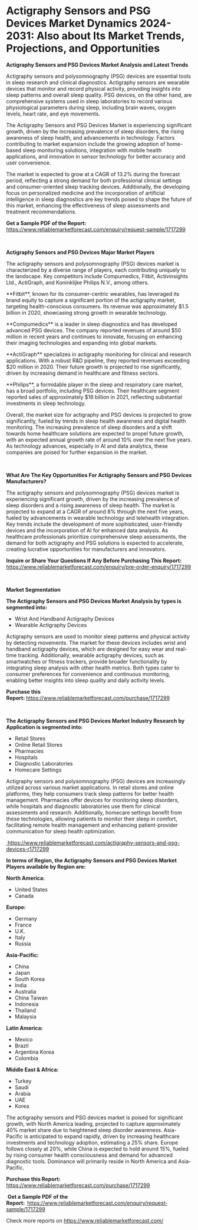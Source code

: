 <p><h1>Actigraphy Sensors and PSG Devices Market Dynamics 2024-2031: Also about Its Market Trends, Projections, and Opportunities</h1></p><p><strong>Actigraphy Sensors and PSG Devices Market Analysis and Latest Trends</strong></p>
<p><p>Actigraphy sensors and polysomnography (PSG) devices are essential tools in sleep research and clinical diagnostics. Actigraphy sensors are wearable devices that monitor and record physical activity, providing insights into sleep patterns and overall sleep quality. PSG devices, on the other hand, are comprehensive systems used in sleep laboratories to record various physiological parameters during sleep, including brain waves, oxygen levels, heart rate, and eye movements.</p><p>The Actigraphy Sensors and PSG Devices Market is experiencing significant growth, driven by the increasing prevalence of sleep disorders, the rising awareness of sleep health, and advancements in technology. Factors contributing to market expansion include the growing adoption of home-based sleep monitoring solutions, integration with mobile health applications, and innovation in sensor technology for better accuracy and user convenience. </p><p>The market is expected to grow at a CAGR of 13.2% during the forecast period, reflecting a strong demand for both professional clinical settings and consumer-oriented sleep tracking devices. Additionally, the developing focus on personalized medicine and the incorporation of artificial intelligence in sleep diagnostics are key trends poised to shape the future of this market, enhancing the effectiveness of sleep assessments and treatment recommendations.</p></p>
<p><strong>Get a Sample PDF of the Report:&nbsp;</strong> <a href="https://www.reliablemarketforecast.com/enquiry/request-sample/1717299?utm_campaign=1110&utm_medium=2&utm_source=Github&utm_content=ia&utm_term=28122024&utm_id=actigraphy-sensors-and-psg-devices">https://www.reliablemarketforecast.com/enquiry/request-sample/1717299</a></p>
<p>&nbsp;</p>
<p><strong>Actigraphy Sensors and PSG Devices Major Market Players</strong></p>
<p><p>The actigraphy sensors and polysomnography (PSG) devices market is characterized by a diverse range of players, each contributing uniquely to the landscape. Key competitors include Compumedics, Fitbit, Activinsights Ltd., ActiGraph, and Koninklijke Philips N.V., among others. </p><p>**Fitbit**, known for its consumer-centric wearables, has leveraged its brand equity to capture a significant portion of the actigraphy market, targeting health-conscious consumers. Its revenue was approximately $1.5 billion in 2020, showcasing strong growth in wearable technology.</p><p>**Compumedics** is a leader in sleep diagnostics and has developed advanced PSG devices. The company reported revenues of around $50 million in recent years and continues to innovate, focusing on enhancing their imaging technologies and expanding into global markets.</p><p>**ActiGraph** specializes in actigraphy monitoring for clinical and research applications. With a robust R&D pipeline, they reported revenues exceeding $20 million in 2020. Their future growth is projected to rise significantly, driven by increasing demand in healthcare and fitness sectors.</p><p>**Philips**, a formidable player in the sleep and respiratory care market, has a broad portfolio, including PSG devices. Their healthcare segment reported sales of approximately $18 billion in 2021, reflecting substantial investments in sleep technology.</p><p>Overall, the market size for actigraphy and PSG devices is projected to grow significantly, fueled by trends in sleep health awareness and digital health monitoring. The increasing prevalence of sleep disorders and a shift towards home healthcare solutions are expected to propel future growth, with an expected annual growth rate of around 10% over the next five years. As technology advances, especially in AI and data analytics, these companies are poised for further expansion in the market.</p></p>
<p>&nbsp;</p>
<p><strong>What Are The Key Opportunities For Actigraphy Sensors and PSG Devices Manufacturers?</strong></p>
<p><p>The actigraphy sensors and polysomnography (PSG) devices market is experiencing significant growth, driven by the increasing prevalence of sleep disorders and a rising awareness of sleep health. The market is projected to expand at a CAGR of around 8% through the next five years, fueled by advancements in wearable technology and telehealth integration. Key trends include the development of more sophisticated, user-friendly devices and the incorporation of AI for enhanced data analysis. As healthcare professionals prioritize comprehensive sleep assessments, the demand for both actigraphy and PSG solutions is expected to accelerate, creating lucrative opportunities for manufacturers and innovators.</p></p>
<p><strong>Inquire or Share Your Questions If Any Before Purchasing This Report:</strong> <a href="https://www.reliablemarketforecast.com/enquiry/pre-order-enquiry/1717299?utm_campaign=1110&utm_medium=2&utm_source=Github&utm_content=ia&utm_term=28122024&utm_id=actigraphy-sensors-and-psg-devices">https://www.reliablemarketforecast.com/enquiry/pre-order-enquiry/1717299</a></p>
<p>&nbsp;</p>
<p><strong>Market Segmentation</strong></p>
<p><strong>The Actigraphy Sensors and PSG Devices Market Analysis by types is segmented into:</strong></p>
<p><ul><li>Wrist And Handband Actigraphy Devices</li><li>Wearable Actigraphy Devices</li></ul></p>
<p><p>Actigraphy sensors are used to monitor sleep patterns and physical activity by detecting movements. The market for these devices includes wrist and handband actigraphy devices, which are designed for easy wear and real-time tracking. Additionally, wearable actigraphy devices, such as smartwatches or fitness trackers, provide broader functionality by integrating sleep analysis with other health metrics. Both types cater to consumer preferences for convenience and continuous monitoring, enabling better insights into sleep quality and daily activity levels.</p></p>
<p><strong>Purchase this Report:&nbsp;</strong><a href="https://www.reliablemarketforecast.com/purchase/1717299?utm_campaign=1110&utm_medium=2&utm_source=Github&utm_content=ia&utm_term=28122024&utm_id=actigraphy-sensors-and-psg-devices">https://www.reliablemarketforecast.com/purchase/1717299</a></p>
<p>&nbsp;</p>
<p><strong>The Actigraphy Sensors and PSG Devices Market Industry Research by Application is segmented into:</strong></p>
<p><ul><li>Retail Stores</li><li>Online Retail Stores</li><li>Pharmacies</li><li>Hospitals</li><li>Diagnostic Laboratories</li><li>Homecare Settings</li></ul></p>
<p><p>Actigraphy sensors and polysomnography (PSG) devices are increasingly utilized across various market applications. In retail stores and online platforms, they help consumers track sleep patterns for better health management. Pharmacies offer devices for monitoring sleep disorders, while hospitals and diagnostic laboratories use them for clinical assessments and research. Additionally, homecare settings benefit from these technologies, allowing patients to monitor their sleep in comfort, facilitating remote health management and enhancing patient-provider communication for sleep health optimization.</p></p>
<p><a href="https://www.reliablemarketforecast.com/actigraphy-sensors-and-psg-devices-r1717299?utm_campaign=1110&utm_medium=2&utm_source=Github&utm_content=ia&utm_term=28122024&utm_id=actigraphy-sensors-and-psg-devices">&nbsp;https://www.reliablemarketforecast.com/actigraphy-sensors-and-psg-devices-r1717299</a></p>
<p><strong>In terms of Region, the Actigraphy Sensors and PSG Devices Market Players available by Region are:</strong></p>
<p>
    <p> <strong> North America: </strong>
        <ul>
            <li>United States</li>
            <li>Canada</li>
        </ul>
        </p> 
    <p> <strong> Europe: </strong>
        <ul>
            <li>Germany</li>
            <li>France</li>
            <li>U.K.</li>
            <li>Italy</li>
            <li>Russia</li>
        </ul>
        </p> 
    <p> <strong> Asia-Pacific: </strong>
        <ul>
            <li>China</li>
            <li>Japan</li>
            <li>South Korea</li>
            <li>India</li>
            <li>Australia</li>
            <li>China Taiwan</li>
            <li>Indonesia</li>
            <li>Thailand</li>
            <li>Malaysia</li>
        </ul>
        </p> 
    <p> <strong> Latin America: </strong>
        <ul>
            <li>Mexico</li>
            <li>Brazil</li>
            <li>Argentina Korea</li>
            <li>Colombia</li>
        </ul>
        </p> 
    <p> <strong> Middle East & Africa: </strong>
        <ul>
            <li>Turkey</li>
            <li>Saudi</li>
            <li>Arabia</li>
            <li>UAE</li>
            <li>Korea</li>
        </ul>
    </p>
    </p>
<p><p>The actigraphy sensors and PSG devices market is poised for significant growth, with North America leading, projected to capture approximately 40% market share due to heightened sleep disorder awareness. Asia-Pacific is anticipated to expand rapidly, driven by increasing healthcare investments and technology adoption, estimating a 25% share. Europe follows closely at 20%, while China is expected to hold around 15%, fueled by rising consumer health consciousness and demand for advanced diagnostic tools. Dominance will primarily reside in North America and Asia-Pacific.</p></p>
<p><strong>Purchase this Report: </strong><a href="https://www.reliablemarketforecast.com/purchase/1717299?utm_campaign=1110&utm_medium=2&utm_source=Github&utm_content=ia&utm_term=28122024&utm_id=actigraphy-sensors-and-psg-devices">https://www.reliablemarketforecast.com/purchase/1717299</a></p>
<p>&nbsp;<strong>Get a Sample PDF of the Report:&nbsp;&nbsp;</strong><a href="https://www.reliablemarketforecast.com/enquiry/request-sample/1717299?utm_campaign=1110&utm_medium=2&utm_source=Github&utm_content=ia&utm_term=28122024&utm_id=actigraphy-sensors-and-psg-devices">https://www.reliablemarketforecast.com/enquiry/request-sample/1717299</a></p>
<p><strong></strong></p>
<p>Check more reports on <a href="https://www.reliablemarketforecast.com/?utm_campaign=1110&utm_medium=2&utm_source=Github&utm_content=ia&utm_term=28122024&utm_id=actigraphy-sensors-and-psg-devices">https://www.reliablemarketforecast.com/</a></p>